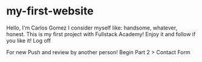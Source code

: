# my-first-website

Hello, I'm Carlos Gomez
I consider myself like: handsome, whatever, honest.
This is my first project with Fullstack Academy!
Enjoy it and follow if you like it!
Log off

For new Push and review by another person!
Begin Part 2 > Contact Form
